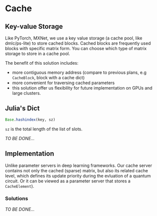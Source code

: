 # Cache

## Key-value Storage

Like PyTorch, MXNet, we use a key value storage (a cache pool, like dmlc/ps-lite) to store cached blocks. Cached blocks are frequently used blocks with specific matrix form. You can choose which type of matrix storage to store in a cache pool.

The benefit of this solution includes:

- more contiguous memory address (compare to previous plans, e.g `CacheBlock`, block with a cache dict)
- more convenient for traversing cached parameters
- this solution offer us flexibility for future implementation on GPUs and large clusters.

## Julia's Dict

```julia
Base.hashindex(key, sz)
```

`sz` is the total length of the list of slots.

*TO BE DONE...*

## Implementation

Unlike parameter servers in deep learning frameworks.
Our cache server contains not only the cached (sparse) matrix,
but also its related cache level,
which defines its update priority during the evluation of a quantum circuit.
Or it can be viewed as a parameter server that stores a `CacheElement`).

### Solutions

*TO BE DONE...*
